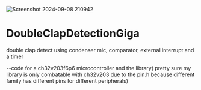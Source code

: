 ![Screenshot 2024-09-08 210942](https://github.com/user-attachments/assets/b7f0e204-6bca-4e31-9d87-91f3ec39ed1e)
# DoubleClapDetectionGiga
double clap detect using condenser mic, comparator, external interrupt and a timer


--code for a ch32v203f6p6 microcontroller and the library( pretty sure my library is only combatable with ch32v203 due to the pin.h because different family has different pins for different peripherals)
